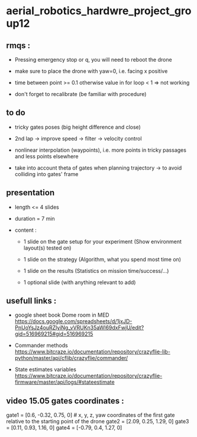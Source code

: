 # aerial_robotics_hardwre_project_group12



## rmqs : 
- Pressing emergency stop or q, you will need to reboot the drone

- make sure to place the drone with yaw=0, i.e. facing x positive

- time between point >= 0.1 otherwise value in for loop < 1 => not working

- don't forget to recalibrate (be familiar with procedure)


## to do

- tricky gates poses (big height difference and close)

- 2nd lap -> improve speed -> filter -> velocity control

- nonlinear interpolation (waypoints), i.e. more points in tricky passages and less points elsewhere

- take into account theta of gates when planning trajectory -> to avoid colliding into gates' frame

## presentation

- length <= 4 slides

- duration = 7 min

- content :

    - 1 slide on the gate setup for your experiment (Show environment layout(s) tested on)

    - 1 slide on the strategy (Algorithm, what you spend most time on)

    - 1 slide on the results (Statistics on mission time/success/…)

    - 1 optional slide (with anything relevant to add)


## usefull links : 
- google sheet book Dome room in MED
https://docs.google.com/spreadsheets/d/1jxJD-PnUoYsJz4ouRZlyiNg_vVRUKn35aWl69dxFwjU/edit?gid=516969215#gid=516969215

- Commander methods\
https://www.bitcraze.io/documentation/repository/crazyflie-lib-python/master/api/cflib/crazyflie/commander/

- State estimates variables\
 https://www.bitcraze.io/documentation/repository/crazyflie-firmware/master/api/logs/#stateestimate




 ## video 15.05 gates coordinates :
gate1 = [0.6, -0.32, 0.75, 0]  # x, y, z, yaw coordinates of the first gate relative to the starting point of the drone
gate2 = [2.09, 0.25, 1.29, 0]
gate3 = [0.11, 0.93, 1.16, 0]
gate4 = [-0.79, 0.4, 1.27, 0]

 